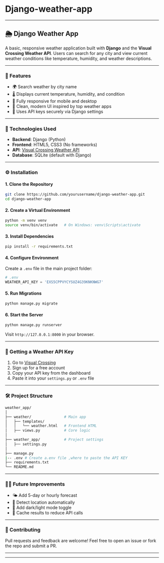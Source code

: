 # Django-weather-app

---

## 🌦️ Django Weather App

A basic, responsive weather application built with **Django** and the **Visual Crossing Weather API**. Users can search for any city and view current weather conditions like temperature, humidity, and weather descriptions.

---

### 🚀 Features

- 🌍 Search weather by city name
- 🌡️ Displays current temperature, humidity, and condition
- 📱 Fully responsive for mobile and desktop
- 🎨 Clean, modern UI inspired by top weather apps
- 🔐 Uses API keys securely via Django settings

---

### 🔧 Technologies Used

- **Backend**: Django (Python)
- **Frontend**: HTML5, CSS3 (No frameworks)
- **API**: [Visual Crossing Weather API](https://www.visualcrossing.com)
- **Database**: SQLite (default with Django)

---

### ⚙️ Installation

#### 1. Clone the Repository

```bash
git clone https://github.com/yourusername/django-weather-app.git
cd django-weather-app
```

#### 2. Create a Virtual Environment

```bash
python -m venv venv
source venv/bin/activate   # On Windows: venv\Scripts\activate
```

#### 3. Install Dependencies

```bash
pip install -r requirements.txt
```

#### 4. Configure Environment

Create a `.env` file in the main project folder:

```python 
# .env
WEATHER_API_KEY = 'EXS5CPPVYCYSUZ4G39KNKNWG7'
```

#### 5. Run Migrations

```bash
python manage.py migrate
```

#### 6. Start the Server

```bash
python manage.py runserver
```

Visit `http://127.0.0.1:8000` in your browser.

---

### 🔑 Getting a Weather API Key

1. Go to [Visual Crossing](https://www.visualcrossing.com/weather-api)
2. Sign up for a free account
3. Copy your API key from the dashboard
4. Paste it into your `settings.py` or `.env` file

---

### 🛠 Project Structure

```bash
weather_app/
│
├── weather/               # Main app
│   ├── templates/
│   │   └── weather.html   # Frontend HTML
│   ├── views.py           # Core logic
│
├── weather_app/           # Project settings
│   ├── settings.py
│
├── manage.py
|-- .env # Create a.env file ,where to paste the API KEY
├── requirements.txt
└── README.md
```

---

### 🙋‍♀️ Future Improvements

- 🌤️ Add 5-day or hourly forecast
- 📍 Detect location automatically
- 🎨 Add dark/light mode toggle
- 🧠 Cache results to reduce API calls

---

### 🤝 Contributing

Pull requests and feedback are welcome! Feel free to open an issue or fork the repo and submit a PR.

---


---
